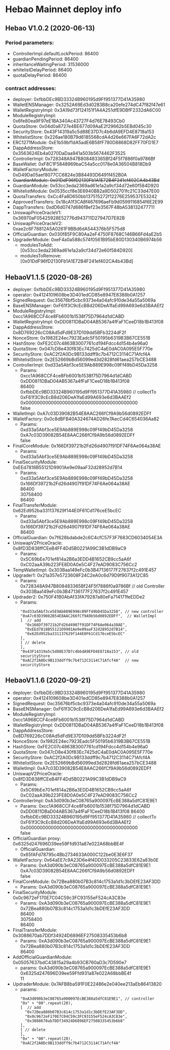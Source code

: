 # Hebao Mainnet deploy info

## Hebao V1.0.2 (2020-06-13)

### Period parameters:

- ControllerImpl.defaultLockPeriod: 86400
- guardianPendingPeriod: 86400
- inheritanceWaitingPeriod: 31536000
- whitelistDelayPeriod: 86400
- quotaDelayPeriod: 86400

### contract addresses:

- deployer: 0xfbbDEc9BD33324B960195d9Ff951377D41A35980
- WalletENSManager: 0x3252A69Ed3d0283B8ca20efe274dC47f82f47e61
- WalletRegistryImpl: 0x3A19d73f124151f1A4A251dfE9DBfF2332dA6C00
- ModuleRegistryImpl: 0x6fe80ea9F97eE1BA340Ac43727F4d76E78493Cb0
- QuotaStore: 0x04d0a8727e4BE677d09AaE2f29662b5EBd045c30
- SecurityStore: 0x43F14319a5c5d88E37D7c4b6dA9EFD4E8718a153
- WhitelistStore: 0x226ae180B79d6185568cdA4d26e667FA6F72dA2c
- ERC1271Module: 0xE1b59bf1dA5adE6B58fF780D8868D82FF70FD1E7
- DappAddressStore: 0x3563624Eb4a0270DaDaa941a503b5674462F3525
- ControllerImpl: 0x728348A947B808483365Bf24F5f7886f0a9786Bf
- BaseWallet: 0xF8C1F5848969baC54a5cc0178e0A36504B818Db9
- WalletFactoryModule: 0xD49Da05aef8077CC6824e3B84493D6491f452B0A
- ~~GuardianModule: 0x01DdF96fD2130Fb1A1E72B4F241ef402CA4b43Bd~~
- GuardianModule: 0x53cc3eda2369ad61e1a2a9cf34d72e60f584D920
- WhitelistModule: 0x0535ccf8e3E6940B82a9D502701fc21C33d47E00
- QuotaTransfers: 0xCc4Fa8D650bb137515272f12276E259537E53242
- ApprovedTransfers: 0x18cA1f3CA8f467696aeFb9d0599116854f6E2E99
- DappTransfers: 0xdD6d0747d686fBef23e3567F48bA538132477711
- UniswapPriceOracleV1: 0x36970aF05425928E52776d943711D27947D7E82B
- UniswapPriceOracleV2: 0xae2c6F78812A5A0261F9BBd6dA544376b5F575d8
- OfficialGuardian: 0x030f85F9C80Aa2eF4750F8768C146B66Fd4aE2b5
- UpgraderModule: 0xeF4a0a588c574f0561B95bE80D130340B6974b56
    - modulesToAdd: [0x53cc3eda2369ad61e1a2a9cf34d72e60f584D920]
    - modulesToRemove: [0x01DdF96fD2130Fb1A1E72B4F241ef402CA4b43Bd]


## HebaoV1.1.5 (2020-08-26)
- deployer: 0xfbbDEc9BD33324B960195d9Ff951377D41A35980
- operator: 0x4124109608be3D401edCD85e8947E8388b0A1257
- SignedRequest: 0xc35676bf5cbc9373e4a04afc910de34a55a5069a
- BaseENSManager: 0xF61f3C9cEcB8d206DeA1faEd99A693e6d3BAAEf2
- ModuleRegistryImpl: 0xcc1A968CCF4ce8Fb6001b1538f75D7964d1dCABD
- WalletRegistryImpl: 0xDD0811DBaD04AB5367a4fFaF1CeeD18b1B413f08
- DappAddressStore: 0x8D769226cC08Ad5dFd9E37D109dd5BFb3224dF2f
- NonceStore: 0x1982E24ec7923Eadc5F50195b6319B3B67CE551B
- HashStore: 0xFE2C07c4863B3007761cd194Fdcc4d154b4e96a0
- QuotaStore: 0x047cD8e430f83Ec7425dC4aE0dAC0A095E5F770e
- SecurityStore: 0xAC2f2A0Dc9B133ddff9c7b4712C3114C71Afcf4A
- WhitelistStore: 0x2E52669bBd56099ed3d2828fd61aea257bCE3488
- ControllerImpl: 0xd33a5Abf3ce5E9Ab889E998c09Ff49bD45Da3258
    - Params:  
    0xcc1A968CCF4ce8Fb6001b1538f75D7964d1dCABD   
    0xDD0811DBaD04AB5367a4fFaF1CeeD18b1B413f08   
    86400   
    0xfbbDEc9BD33324B960195d9Ff951377D41A35980  // collectTo  
    0xF61f3C9cEcB8d206DeA1faEd99A693e6d3BAAEf2    
    0x0000000000000000000000000000000000000000  
    false  
- WalletImpl: 0xA7c03D39082B54E8AAC266fCf9A9b56d0892EDFf
- WalletFactory: 0x0c8dBFB40A324674AD26fe7AecCd4C654036Aa82
    - Params:  
      0xd33a5Abf3ce5E9Ab889E998c09Ff49bD45Da3258  
      0xA7c03D39082B54E8AAC266fCf9A9b56d0892EDFf      
      false  
- FinalCoreModule: 0x166Df39721b2Fd26d4907f91DF74F6Ae064a38AE
    - Params:  
      0xd33a5Abf3ce5E9Ab889E998c09Ff49bD45Da3258  
- FinalSecurityModule: 0xEEd7818B55121D9901Ae9e09aaF32d28952d7B14
    - Params:  
      0xd33a5Abf3ce5E9Ab889E998c09Ff49bD45Da3258  
      0x166Df39721b2Fd26d4907f91DF74F6Ae064a38AE  
      86400  
      30758400  
      86400  
- FinalTransferModule: 0x62Ed952ba331137629f144E0F61Cd176ceE5bcEC
    - Params:  
      0xd33a5Abf3ce5E9Ab889E998c09Ff49bD45Da3258  
      0x166Df39721b2Fd26d4907f91DF74F6Ae064a38AE  
      86400  
- OfficialGuardian: 0x7f628bdabde2c6C4cfC57F3F7683CD6034054E3A
- UniswapV2PriceOracle: 0x8fD3D838ffCEeB4FF4Dd5B0221A99C3B1dDB9aC9
    - Params:  
      0x5C69bEe701ef814a2B6a3EDD4B1652CB9cc5aA6f  
      0xC02aaA39b223FE8D0A0e5C4F27eAD9083C756Cc2  
- TempWalletImpl: 0x303Baa149eFc0b3B47136177F27637f2c491E457
- Upgrader1: 0x21a357e5723608F24C2eA0c6d79D9f9073A12C85
    - Params:  
      0x728348A947B808483365Bf24F5f7886f0a9786Bf // old Controller  
      0x303Baa149eFc0b3B47136177F27637f2c491E457  
- Updrader2: 0x750F41B0AbAf33fA79287a80eFa714171feEDDe2
    - Params:  
      ```
      "0xd33a5Abf3ce5E9Ab889E998c09Ff49bD45Da3258", // new controller
      "0xA7c03D39082B54E8AAC266fCf9A9b56d0892EDFf",  // WalletImpl
      [  // add
        "0x166Df39721b2Fd26d4907f91DF74F6Ae064a38AE",
        "0xEEd7818B55121D9901Ae9e09aaF32d28952d7B14",
        "0x62Ed952ba331137629f144E0F61Cd176ceE5bcEC"
      ],
      [ // delete
      ],
      "0x43F14319a5c5d88E37D7c4b6dA9EFD4E8718a153", // old securityStore
      "0xAC2f2A0Dc9B133ddff9c7b4712C3114C71Afcf4A"  // new securityStore

      ```
      
## HebaoV1.1.6 (2020-09-21)
- deployer: 0xfbbDEc9BD33324B960195d9Ff951377D41A35980
- operator: 0x4124109608be3D401edCD85e8947E8388b0A1257
- SignedRequest: 0xc35676bf5cbc9373e4a04afc910de34a55a5069a
- BaseENSManager: 0xF61f3C9cEcB8d206DeA1faEd99A693e6d3BAAEf2
- ModuleRegistryImpl: 0xcc1A968CCF4ce8Fb6001b1538f75D7964d1dCABD
- WalletRegistryImpl: 0xDD0811DBaD04AB5367a4fFaF1CeeD18b1B413f08
- DappAddressStore: 0x8D769226cC08Ad5dFd9E37D109dd5BFb3224dF2f
- NonceStore: 0x1982E24ec7923Eadc5F50195b6319B3B67CE551B
- HashStore: 0xFE2C07c4863B3007761cd194Fdcc4d154b4e96a0
- QuotaStore: 0x047cD8e430f83Ec7425dC4aE0dAC0A095E5F770e
- SecurityStore: 0xAC2f2A0Dc9B133ddff9c7b4712C3114C71Afcf4A
- WhitelistStore: 0x2E52669bBd56099ed3d2828fd61aea257bCE3488
- WalletImpl: 0xA7c03D39082B54E8AAC266fCf9A9b56d0892EDFf
- UniswapV2PriceOracle: 0x8fD3D838ffCEeB4FF4Dd5B0221A99C3B1dDB9aC9
    - Params:  
      0x5C69bEe701ef814a2B6a3EDD4B1652CB9cc5aA6f  
      0xC02aaA39b223FE8D0A0e5C4F27eAD9083C756Cc2  
- ControllerImpl: 0xA3d090b3eC08765a900097EcBE388a5dfC81E9E1
    - Params:
    0xcc1A968CCF4ce8Fb6001b1538f75D7964d1dCABD  
    0xDD0811DBaD04AB5367a4fFaF1CeeD18b1B413f08 
    86400 
    0xfbbDEc9BD33324B960195d9Ff951377D41A35980  // collectTo
    0xF61f3C9cEcB8d206DeA1faEd99A693e6d3BAAEf2  
    0x0000000000000000000000000000000000000000  
    false  
- OfficialGuardian proxy: 0x6325d247696D39ee59Ffd931a87e022A68bbBE4f
  - OfficialGuardian: 0x65fAFd78795c4Bb2734633A000C122be0E3E6F37
- WalletFactory: 0x64aEE7c9A23D6e4f4DD033205C23833E62a83b0E
    - Params:
      0xA3d090b3eC08765a900097EcBE388a5dfC81E9E1  
      0xA7c03D39082B54E8AAC266fCf9A9b56d0892EDFf  
      false  
- FinalCoreModule: 0x72Bea880b07B3c814c1753a1d1c3bDEfE23AF3DD
    - Params:
      0xA3d090b3eC08765a900097EcBE388a5dfC81E9E1       
- FinalSecurityModule: 0x0c9672eF170E7C04C59c3FC93155eF524cA3C83e
    - Params:
      0xA3d090b3eC08765a900097EcBE388a5dfC81E9E1      
      0x72Bea880b07B3c814c1753a1d1c3bDEfE23AF3DD  
      86400  
      30758400   
      86400  
- FinalTransferModule: 0x3088670ab7DDf34924D6896EF27508335453b6b8
    - Params:
      0xA3d090b3eC08765a900097EcBE388a5dfC81E9E1      
      0x72Bea880b07B3c814c1753a1d1c3bDEfE23AF3DD  
      86400  
- AddOfficialGuardianModule: 0x05057637bdC43815a29a4b93CB760aD3c7D590e7
  - params:
    0xA3d090b3eC08765a900097EcBE388a5dfC81E9E1  
    0x6325d247696D39ee59Ffd931a87e022A68bbBE4f      
    11  
- UpdraderModule: 0x7AFB8ba591F0E22486e2e040ee213aEb86413820  
  - params:
    ```
    "0xA3d090b3eC08765a900097EcBE388a5dfC81E9E1", // controller
    "0x" + "00".repeat(20),
    [  // add
      "0x72Bea880b07B3c814c1753a1d1c3bDEfE23AF3DD",
      "0x0c9672eF170E7C04C59c3FC93155eF524cA3C83e",
      "0x3088670ab7DDf34924D6896EF27508335453b6b8"
    ],
    [ // delete
    ],
    "0x" + "00".repeat(20),
    "0xAC2f2A0Dc9B133ddff9c7b4712C3114C71Afcf4A"
    ```

